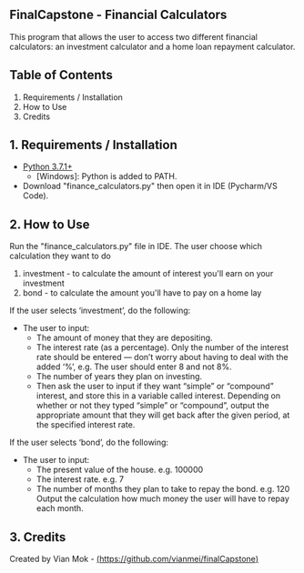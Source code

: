 ## FinalCapstone - Financial Calculators
This program that allows the user to access two different financial calculators: an investment calculator and a home loan repayment calculator.

## Table of Contents
1. Requirements / Installation
2. How to Use
3. Credits

## 1. Requirements / Installation
* [Python 3.7.1+](https://www.python.org/downloads/)
    * \[Windows\]: Python is added to PATH.
* Download "finance_calculators.py"  then open it in IDE (Pycharm/VS Code).

## 2. How to Use
Run the "finance_calculators.py" file in IDE.
The user choose which calculation they want to do
1. investment - to calculate the amount of interest you'll earn on your investment
2. bond       - to calculate the amount you'll have to pay on a home lay

If the user selects ‘investment’, do the following:
- The user to input:
  - The amount of money that they are depositing.
  - The interest rate (as a percentage). Only the number of the interest rate should be entered — don’t worry about having to deal with the added ‘%’, e.g. The user should enter 8 and not 8%.
  - The number of years they plan on investing.
  - Then ask the user to input if they want “simple” or “compound” interest, and store this in a variable called interest. 
Depending on whether or not they typed “simple” or “compound”, output the appropriate amount that they will get back after the given period, at the specified interest rate.

If the user selects ‘bond’, do the following:
- The user to input:
  - The present value of the house. e.g. 100000
  - The interest rate. e.g. 7
  - The number of months they plan to take to repay the bond. e.g. 120
Output the calculation how much money the user will have to repay each month.

## 3. Credits
Created by Vian Mok - [(https://github.com/vianmei/finalCapstone)](https://github.com/vianmei/finalCapstone)
